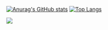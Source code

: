 [![Anurag's GitHub stats](https://github-readme-stats.vercel.app/api?username=moruraQ&show_icons=true&theme=radical)](https://github.com/anuraghazra/github-readme-stats)
[![Top Langs](https://github-readme-stats.vercel.app/api/top-langs/?username=moruraQ&layout=compact&theme=vision-friendly-dark)](https://github.com/anuraghazra/github-readme-stats)   

<a href="mailto:942park@gmail.com"><img src="https://img.shields.io/badge/Gmail-EA4335?style=for-the-badge&logo=Gmail&logoColor=white"></a>
